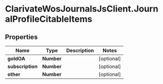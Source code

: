 # ClarivateWosJournalsJsClient.JournalProfileCitableItems

## Properties

Name | Type | Description | Notes
------------ | ------------- | ------------- | -------------
**goldOA** | **Number** |  | [optional] 
**subscription** | **Number** |  | [optional] 
**other** | **Number** |  | [optional] 


